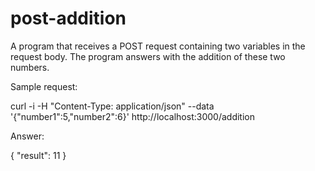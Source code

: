 # post-addition

A program that receives a POST request containing two variables in the request body. The program answers with the addition of these two numbers.

Sample request:

curl -i -H "Content-Type: application/json" --data '{"number1":5,"number2":6}' http://localhost:3000/addition

Answer:

{
"result": 11
}

